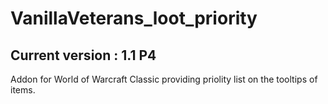 # VanillaVeterans_loot_priority

## Current version : 1.1 P4
Addon for World of Warcraft Classic providing priolity list on the tooltips of items.

